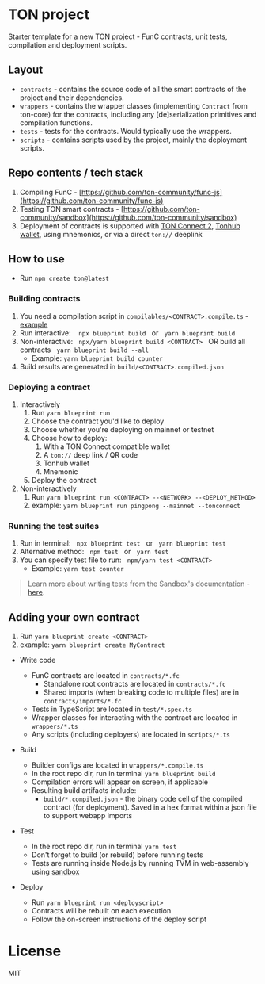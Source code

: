 # TON project

Starter template for a new TON project - FunC contracts, unit tests, compilation and deployment scripts.

## Layout

-   `contracts` - contains the source code of all the smart contracts of the project and their dependencies.
-   `wrappers` - contains the wrapper classes (implementing `Contract` from ton-core) for the contracts, including any [de]serialization primitives and compilation functions.
-   `tests` - tests for the contracts. Would typically use the wrappers.
-   `scripts` - contains scripts used by the project, mainly the deployment scripts.   

## Repo contents / tech stack
1. Compiling FunC - [https://github.com/ton-community/func-js](https://github.com/ton-community/func-js)
2. Testing TON smart contracts - [https://github.com/ton-community/sandbox](https://github.com/ton-community/sandbox)
3. Deployment of contracts is supported with [TON Connect 2](https://github.com/ton-connect/), [Tonhub wallet](https://tonhub.com/), using mnemonics, or via a direct `ton://` deeplink

## How to use
* Run `npm create ton@latest`

### Building contracts
1. You need a compilation script in `compilables/<CONTRACT>.compile.ts` - [example](/example/compilables/Counter.compile.ts)
2. Run interactive: &nbsp;&nbsp; `npx blueprint build` &nbsp; or &nbsp; `yarn blueprint build`
3. Non-interactive: &nbsp; `npx/yarn blueprint build <CONTRACT>` &nbsp; OR build all contracts &nbsp; `yarn blueprint build --all`
   * Example: `yarn blueprint build counter`
4. Build results are generated in `build/<CONTRACT>.compiled.json`

### Deploying a contract
1. Interactively
   1. Run `yarn blueprint run`
   2. Choose the contract you'd like to deploy
   3. Choose whether you're deploying on mainnet or testnet
   4. Choose how to deploy:
      1. With a TON Connect compatible wallet
      2. A `ton://` deep link / QR code
      3. Tonhub wallet
      4. Mnemonic
   5. Deploy the contract
2. Non-interactively
   1. Run `yarn blueprint run <CONTRACT> --<NETWORK> --<DEPLOY_METHOD>`
   2. example: `yarn blueprint run pingpong --mainnet --tonconnect`


### Running the test suites
1. Run in terminal: &nbsp; `npx blueprint test` &nbsp; or &nbsp; `yarn blueprint test`
2. Alternative method: &nbsp; `npm test` &nbsp; or &nbsp; `yarn test`
3. You can specify test file to run:  &nbsp; `npm/yarn test <CONTRACT>`
    * Example: `yarn test counter`

> Learn more about writing tests from the Sandbox's documentation - [here](https://github.com/ton-org/sandbox#writing-tests).

## Adding your own contract
1. Run `yarn blueprint create <CONTRACT>`
2. example: `yarn blueprint create MyContract`

* Write code
  * FunC contracts are located in `contracts/*.fc`
    * Standalone root contracts are located in `contracts/*.fc`
    * Shared imports (when breaking code to multiple files) are in `contracts/imports/*.fc`
  * Tests in TypeScript are located in `test/*.spec.ts`
  * Wrapper classes for interacting with the contract are located in `wrappers/*.ts`
  * Any scripts (including deployers) are located in `scripts/*.ts`

* Build
  * Builder configs are located in `wrappers/*.compile.ts`
  * In the root repo dir, run in terminal `yarn blueprint build`
  * Compilation errors will appear on screen, if applicable
  * Resulting build artifacts include:
    * `build/*.compiled.json` - the binary code cell of the compiled contract (for deployment). Saved in a hex format within a json file to support webapp imports

* Test
  * In the root repo dir, run in terminal `yarn test`
  * Don't forget to build (or rebuild) before running tests
  * Tests are running inside Node.js by running TVM in web-assembly using [sandbox](https://github.com/ton-community/sandbox)

* Deploy
  * Run `yarn blueprint run <deployscript>`
  * Contracts will be rebuilt on each execution
  * Follow the on-screen instructions of the deploy script
  
# License
MIT
